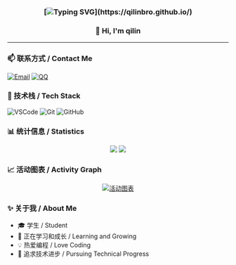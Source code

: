 <div align="center">

### [![Typing SVG](https://readme-typing-svg.herokuapp.com?size=25&duration=2500&color=8C43EA&vCenter=true&width=200&height=40&lines=%F0%9F%8C%B1Welcome_to_qilin's_space!)](https://qilinbro.github.io/)

### 👋 Hi, I'm qilin

</div>

---

### 📫 联系方式 / Contact Me

[![Email](https://img.shields.io/badge/Email-qilinxie05@gmail.com-6A5ACD?style=for-the-badge&logo=gmail&logoColor=white)](mailto:qilinxie05@gmail.com)
[![QQ](https://img.shields.io/badge/QQ-3221565903-98FB98?style=for-the-badge&logo=tencentqq&logoColor=white)](https://qm.qq.com/cgi-bin/qm/qr?k=mcs-cON_aPNfc3hO8-H7lWJHDX-5nKr7&noverify=0)

### 🔧 技术栈 / Tech Stack

![VSCode](https://img.shields.io/badge/-VSCode-007ACC?style=for-the-badge&logo=visualstudiocode&logoColor=white)
![Git](https://img.shields.io/badge/-Git-F05032?style=for-the-badge&logo=git&logoColor=white)
![GitHub](https://img.shields.io/badge/-GitHub-181717?style=for-the-badge&logo=github&logoColor=white)

### 📊 统计信息 / Statistics

<div align="center">
  <img src="https://github-readme-streak-stats.herokuapp.com/?user=qilinbro&theme=tokyonight&hide_border=true"/>
  <img src="https://github-readme-stats.vercel.app/api/top-langs/?username=qilinbro&layout=compact&theme=tokyonight&hide_border=true"/>
</div>

### 📈 活动图表 / Activity Graph

<div align="center">
  
[![活动图表](https://github-readme-activity-graph.vercel.app/graph?username=qilinbro&theme=tokyo-night&hide_border=true)](https://github.com/qilinbro)

</div>

### ✨ 关于我 / About Me

- 🎓 学生 / Student
- 🌱 正在学习和成长 / Learning and Growing
- 💡 热爱编程 / Love Coding
- 🎯 追求技术进步 / Pursuing Technical Progress
